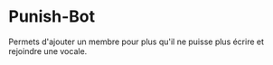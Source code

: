 # Punish-Bot
Permets d'ajouter un membre pour plus qu'il ne puisse plus écrire et rejoindre une vocale.

